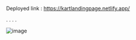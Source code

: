 Deployed link : https://kartlandingpage.netlify.app/

.
.
.
.

![image](https://user-images.githubusercontent.com/74257697/219306504-fa033bf1-f0eb-4fd3-826d-6668428e516a.png)

